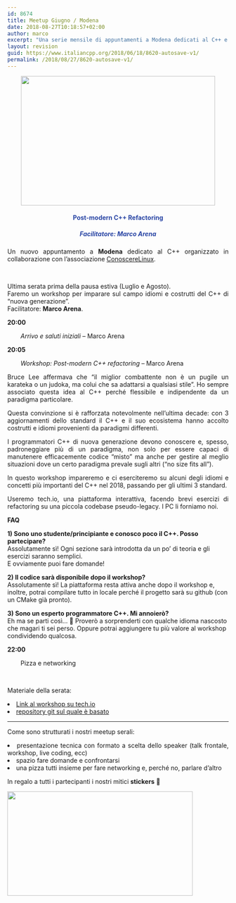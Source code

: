```yaml
---
id: 8674
title: Meetup Giugno / Modena
date: 2018-08-27T10:18:57+02:00
author: marco
excerpt: "Una serie mensile di appuntamenti a Modena dedicati al C++ e organizzati in collaborazione con l'associazione ConoscereLinux. Ad ogni serata la condivisione di un'esperienza o di una storia che riguarda il nostro linguaggio preferito."
layout: revision
guid: https://www.italiancpp.org/2018/06/18/8620-autosave-v1/
permalink: /2018/08/27/8620-autosave-v1/
---
```

<center>
</center>

<center>
  <a href="https://conoscerelinux.org/courses/meetupcpp_giu18/"><img loading="lazy" class="aligncenter wp-image-8621" src="http://www.italiancpp.org/wp-content/uploads/2018/05/meetup-mo0618.png" alt="" width="442" height="294" srcset="http://192.168.64.2/wordpress/wp-content/uploads/2018/05/meetup-mo0618.png 1533w, http://192.168.64.2/wordpress/wp-content/uploads/2018/05/meetup-mo0618-300x200.png 300w, http://192.168.64.2/wordpress/wp-content/uploads/2018/05/meetup-mo0618-768x511.png 768w, http://192.168.64.2/wordpress/wp-content/uploads/2018/05/meetup-mo0618-1024x682.png 1024w, http://192.168.64.2/wordpress/wp-content/uploads/2018/05/meetup-mo0618-600x400.png 600w" sizes="(max-width: 442px) 100vw, 442px" /></a>
</center>

<h4 style="text-align: center;">
  <span style="color: #2945a4;">Post-modern C++ Refactoring</span>
</h4>

<h5 style="text-align: center;">
  <span style="color: #2945a4;">Facilitatore: <em>Marco Arena</em></span>
</h5>

<p style="text-align: justify;">
  Un nuovo appuntamento a <strong>Modena</strong> dedicato al C++ organizzato in collaborazione con l&#8217;associazione <a href="http://conoscerelinux.org">ConoscereLinux</a>.
</p>

<p style="text-align: justify;">
  <span style="color: #ffffff;"> </span>
</p>

<p style="text-align: justify;">
  Ultima serata prima della pausa estiva (Luglio e Agosto).<br /> Faremo un workshop per imparare sul campo idiomi e costrutti del C++ di &#8220;nuova generazione&#8221;.<br /> Facilitatore: <strong>Marco Arena</strong>.
</p>

<p style="text-align: justify;">
  <strong>20:00</strong>
</p>

<p style="text-align: justify; padding-left: 30px;">
  <em>Arrivo e saluti iniziali</em> &#8211; Marco Arena
</p>

<p style="text-align: justify;">
  <strong>20:05</strong>
</p>

<p style="text-align: justify; padding-left: 30px;">
  <em><i>Workshop: Post-modern C++ refactoring</i> </em>&#8211; Marco Arena
</p>

<p style="text-align: justify;">
  Bruce Lee affermava che &#8220;il miglior combattente non è un pugile un karateka o un judoka, ma colui che sa adattarsi a qualsiasi stile&#8221;. Ho sempre associato questa idea al C++ perché flessibile e indipendente da un paradigma particolare.
</p>

<p style="text-align: justify;">
  Questa convinzione si è rafforzata notevolmente nell&#8217;ultima decade: con 3 aggiornamenti dello standard il C++ e il suo ecosistema hanno accolto costrutti e idiomi provenienti da paradigmi differenti.
</p>

<p style="text-align: justify;">
  I programmatori C++ di nuova generazione devono conoscere e, spesso, padroneggiare più di un paradigma, non solo per essere capaci di manutenere efficacemente codice &#8220;misto&#8221; ma anche per gestire al meglio situazioni dove un certo paradigma prevale sugli altri (&#8220;no size fits all&#8221;).
</p>

<p style="text-align: justify;">
  In questo workshop impareremo e ci eserciteremo su alcuni degli idiomi e concetti più importanti del C++ nel 2018, passando per gli ultimi 3 standard.
</p>

<p style="text-align: justify;">
  Useremo tech.io, una piattaforma interattiva, facendo brevi esercizi di refactoring su una piccola codebase pseudo-legacy. I PC li forniamo noi.
</p>

**FAQ**

**1) Sono uno studente/principiante e conosco poco il C++. Posso partecipare?**  
Assolutamente sì! Ogni sezione sarà introdotta da un po&#8217; di teoria e gli esercizi saranno semplici.  
E ovviamente puoi fare domande!

**2) Il codice sarà disponibile dopo il workshop?**  
Assolutamente sì! La piattaforma resta attiva anche dopo il workshop e, inoltre, potrai compilare tutto in locale perché il progetto sarà su github (con un CMake già pronto).

**3) Sono un esperto programmatore C++. Mi annoierò?**  
Eh ma se parti così&#8230; 🙂 Proverò a sorprenderti con qualche idioma nascosto che magari ti sei perso. Oppure potrai aggiungere tu più valore al workshop condividendo qualcosa.

**22:00**

<p style="padding-left: 30px;">
  Pizza e networking
</p>

<span style="color: #ffffff;"> </span>

Materiale della serata:

<li style="text-align: justify;">
  <a href="http://tinyurl.com/post-modern-cpp">Link al workshop su tech.io</a>
</li>
<li style="text-align: justify;">
  <a href="https://github.com/ilpropheta/playground-twh5homb">repository git sul quale è basato</a>
</li>

* * *

<p style="text-align: justify;">
  Come sono strutturati i nostri meetup serali:
</p>

<li style="text-align: justify;">
  presentazione tecnica con formato a scelta dello speaker (talk frontale, workshop, live coding, ecc)
</li>
<li style="text-align: justify;">
  spazio fare domande e confrontarsi
</li>
<li style="text-align: justify;">
  una pizza tutti insieme per fare networking e, perché no, parlare d&#8217;altro
</li>

In regalo a tutti i partecipanti i nostri mitici **stickers** 🙂

<img loading="lazy" class="aligncenter wp-image-8426" src="http://www.italiancpp.org/wp-content/uploads/2013/06/stickers-1.jpg" alt="" width="422" height="237" srcset="http://192.168.64.2/wordpress/wp-content/uploads/2013/06/stickers-1.jpg 800w, http://192.168.64.2/wordpress/wp-content/uploads/2013/06/stickers-1-300x168.jpg 300w, http://192.168.64.2/wordpress/wp-content/uploads/2013/06/stickers-1-768x430.jpg 768w, http://192.168.64.2/wordpress/wp-content/uploads/2013/06/stickers-1-600x336.jpg 600w" sizes="(max-width: 422px) 100vw, 422px" />